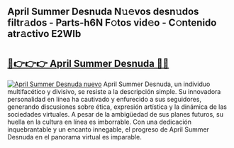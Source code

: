 ## April Summer Desnuda N𝚞𝚎vos desn𝚞dos filtr𝚊dos - Parts-h6N F𝚘tos vid𝚎o - C𝚘ntenido atr𝚊ctivo E2WIb

# <h2><a href="http://mb1n7n.tromn.icu/?c=April+Summer+Desnuda">🔗👉👉👉 April Summer Desnuda 🔗🔗</a></h2>

[![April Summer Desnuda nuevo](https://i.imgur.com/pEAQMta.gif)](http://mb1n7n.tromn.icu/?c=April+Summer+Desnuda)
April Summer Desnuda, un individuo multifacético y divisivo, se resiste a la descripción simple. Su innovadora personalidad en línea ha cautivado y enfurecido a sus seguidores, generando discusiones sobre ética, expresión artística y la dinámica de las sociedades virtuales. A pesar de la ambigüedad de sus planes futuros, su huella en la cultura en línea es imborrable. Con una dedicación inquebrantable y un encanto innegable, el progreso de April Summer Desnuda en el panorama virtual es imparable.

